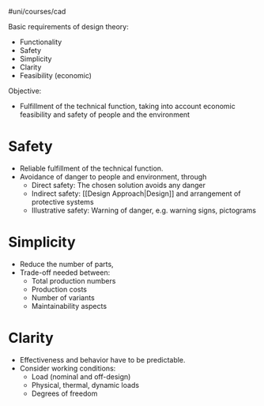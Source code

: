 #uni/courses/cad 

Basic requirements of design theory:
- Functionality
- Safety
- Simplicity
- Clarity
- Feasibility (economic)

Objective:
- Fulfillment of the technical function, taking into account economic feasibility and safety of people and the environment

# Safety

- Reliable fulfillment of the technical function.
- Avoidance of danger to people and environment, through
	- Direct safety: The chosen solution avoids any danger
	- Indirect safety: [[Design Approach|Design]] and arrangement of protective systems
	- Illustrative safety: Warning of danger, e.g. warning signs, pictograms

# Simplicity

- Reduce the number of parts,
- Trade-off needed between:
	- Total production numbers
	- Production costs
	- Number of variants
	- Maintainability aspects

# Clarity

- Effectiveness and behavior have to be predictable.
- Consider working conditions:
	- Load (nominal and off-design)
	- Physical, thermal, dynamic loads
	- Degrees of freedom

